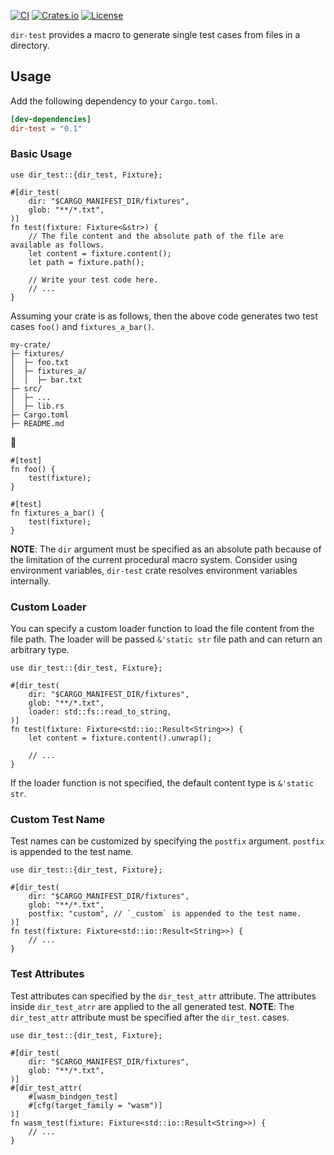[![CI](https://github.com/fe-lang/dir-test/workflows/CI/badge.svg)](https://github.com/fe-lang/dir-test/workflows/ci.yml)
[![Crates.io](https://img.shields.io/crates/v/dir-test.svg)](https://crates.io/crates/dir-test)
[![License](https://img.shields.io/badge/License-Apache_2.0-blue.svg)](https://opensource.org/licenses/Apache-2.0)

`dir-test` provides a macro to generate single test cases from files in a directory.

## Usage
Add the following dependency to your `Cargo.toml`.

``` toml
[dev-dependencies]
dir-test = "0.1"
```

### Basic Usage
```rust, no_run
use dir_test::{dir_test, Fixture};

#[dir_test(
    dir: "$CARGO_MANIFEST_DIR/fixtures",
    glob: "**/*.txt",
)]
fn test(fixture: Fixture<&str>) {
    // The file content and the absolute path of the file are available as follows.
    let content = fixture.content();
    let path = fixture.path();

    // Write your test code here.
    // ...
}
```

Assuming your crate is as follows, then the above code generates two test
cases `foo()` and `fixtures_a_bar()`.

```text
my-crate/
├─ fixtures/
│  ├─ foo.txt
│  ├─ fixtures_a/
│  │  ├─ bar.txt
├─ src/
│  ├─ ...
│  ├─ lib.rs
├─ Cargo.toml
├─ README.md
```

🔽

```rust, no_run
#[test]
fn foo() {
    test(fixture);
}

#[test]
fn fixtures_a_bar() {
    test(fixture);
}
```

**NOTE**: The `dir` argument must be specified as an absolute path because
of the limitation of the current procedural macro system. Consider using
environment variables, `dir-test` crate resolves environment variables
internally.

### Custom Loader
You can specify a custom loader function to load the file content from the
file path. The loader will be passed `&'static str` file path and can return
an arbitrary type.
```rust, no_run
use dir_test::{dir_test, Fixture};

#[dir_test(
    dir: "$CARGO_MANIFEST_DIR/fixtures",
    glob: "**/*.txt",
    loader: std::fs::read_to_string,
)]
fn test(fixture: Fixture<std::io::Result<String>>) {
    let content = fixture.content().unwrap();

    // ...
}
```

If the loader function is not specified, the default content type is
`&'static str`.

 ### Custom Test Name
 Test names can be customized by specifying the `postfix` argument.
`postfix` is appended to the test name.

```rust, no_run
use dir_test::{dir_test, Fixture};

#[dir_test(
    dir: "$CARGO_MANIFEST_DIR/fixtures",
    glob: "**/*.txt",
    postfix: "custom", // `_custom` is appended to the test name.
)]
fn test(fixture: Fixture<std::io::Result<String>>) {
    // ...
}
```

 ### Test Attributes
 Test attributes can specified by the `dir_test_attr` attribute. The
attributes inside `dir_test_atrr` are applied to the all generated test.
**NOTE**: The `dir_test_attr` attribute must be specified after the
`dir_test`. cases.

```rust, no_run
use dir_test::{dir_test, Fixture};

#[dir_test(
    dir: "$CARGO_MANIFEST_DIR/fixtures",
    glob: "**/*.txt",
)]
#[dir_test_attr(
    #[wasm_bindgen_test]
    #[cfg(target_family = "wasm")]
)]
fn wasm_test(fixture: Fixture<std::io::Result<String>>) {
    // ...
}
```